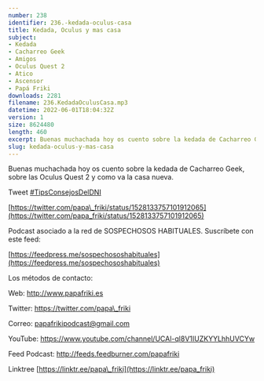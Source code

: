 ```yaml
---
number: 238
identifier: 236.-kedada-oculus-casa
title: Kedada, Oculus y mas casa
subject:
- Kedada
- Cacharreo Geek
- Amigos
- Oculus Quest 2
- Atico
- Ascensor
- Papá Friki
downloads: 2281
filename: 236.KedadaOculusCasa.mp3
datetime: 2022-06-01T18:04:32Z
version: 1
size: 8624480
length: 460
excerpt: Buenas muchachada hoy os cuento sobre la kedada de Cacharreo Geek, sobre las Oculus Ques 2 y como va la casa nueva
slug: kedada-oculus-y-mas-casa
---
```

Buenas muchachada hoy os cuento sobre la kedada de Cacharreo Geek, sobre las Oculus Quest 2 y como va la casa nueva.

Tweet [#TipsConsejosDelDNI](https://twitter.com/hashtag/TipsConsejosDelDNI?src=hashtag_click)

[https://twitter.com/papa\_friki/status/1528133757101912065](https://twitter.com/papa_friki/status/1528133757101912065)

Podcast asociado a la red de SOSPECHOSOS HABITUALES. Suscríbete con este feed:

[https://feedpress.me/sospechososhabituales](https://feedpress.me/sospechososhabituales)

Los métodos de contacto:

Web: http://www.papafriki.es

Twitter: https://twitter.com/papa\_friki

Correo: papafrikipodcast@gmail.com

YouTube: https://www.youtube.com/channel/UCAl-ql8V1IUZKYYLhhUVCYw

Feed Podcast: http://feeds.feedburner.com/papafriki

Linktree [https://linktr.ee/papa\_friki](https://linktr.ee/papa_friki)